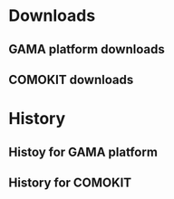 # Downloads

## GAMA platform downloads

<ul id="gama"></ul>

## COMOKIT downloads

<ul id="comokit"></ul>


# History

## Histoy for GAMA platform

<ul id="histo-gama"></ul>

## History for COMOKIT

<ul id="histo-comokit"></ul>

<script src="./assets/ajax.js"></script>
<script src="./assets/github.js"></script>
<script src="./assets/fromData.js"></script>
<script src="donut.js"></script>
